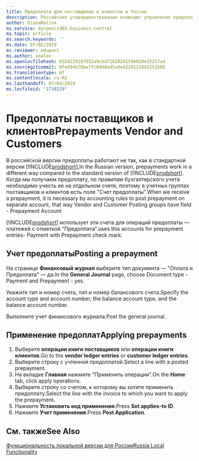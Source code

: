 ```yaml
---
title: Предоплата для поставщиков и клиентов в России
description: Российские усовершенствования включают управление предоплатой поставщиков и клиентов.
author: DianaMalina
ms.service: dynamics365-business-central
ms.topic: article
ms.search.keywords: ''
ms.date: 07/02/2019
ms.reviewer: edupont
ms.author: soalex
ms.openlocfilehash: 01bd229187652a9cb4718202d159b820e15257a4
ms.sourcegitcommit: 8fe694b7bbe7fc0456ed5a9e42291218d2251b05
ms.translationtype: HT
ms.contentlocale: ru-RU
ms.lasthandoff: 07/04/2019
ms.locfileid: "1738229"
---
```

# <a name="prepayments-vendor-and-customers"></a><span data-ttu-id="acff5-103">Предоплаты поставщиков и клиентов</span><span class="sxs-lookup"><span data-stu-id="acff5-103">Prepayments Vendor and Customers</span></span>

<span data-ttu-id="acff5-104">В российской версии предоплаты работают не так, как в стандартной версии [!INCLUDE[prodshort](../../includes/prodshort.md)],</span><span class="sxs-lookup"><span data-stu-id="acff5-104">In the Russian version, prepayments work in a different way compared to the standard version of [!INCLUDE[prodshort](../../includes/prodshort.md)].</span></span> <span data-ttu-id="acff5-105">Когда мы получаем предоплату, по правилам бухгалтерского учета необходимо учесть ее на отдельном счете, поэтому в учетных группах поставщиков и клиентов есть поле "Счет предоплаты".</span><span class="sxs-lookup"><span data-stu-id="acff5-105">When we receive a prepayment, it is necessary by accounting rules to post prepayment on separate account, that way Vendor and Customer Posting groups have field - Prepayment Account</span></span>

[!INCLUDE[prodshort](../../includes/prodshort.md)] <span data-ttu-id="acff5-106">использует эти счета для операций предоплаты — платежей с отметкой "Предоплата".</span><span class="sxs-lookup"><span data-stu-id="acff5-106">uses this accounts for prepayment entries- Payment with Prepayment check mark.</span></span>

## <a name="posting-a-prepayment"></a><span data-ttu-id="acff5-107">Учет предоплаты</span><span class="sxs-lookup"><span data-stu-id="acff5-107">Posting a prepayment</span></span>

<span data-ttu-id="acff5-108">На странице **Финансовый журнал** выберите тип документа — "Оплата и Предоплата" — да.</span><span class="sxs-lookup"><span data-stu-id="acff5-108">In the **General Journal** page, choose Document type - Payment and Prepayment - yes.</span></span>

<span data-ttu-id="acff5-109">Укажите тип и номер счета, тип и номер балансового счета.</span><span class="sxs-lookup"><span data-stu-id="acff5-109">Specify the account type and account number, the balance account type, and the balance account number.</span></span>

<span data-ttu-id="acff5-110">Выполните учет финансового журнала.</span><span class="sxs-lookup"><span data-stu-id="acff5-110">Post the general journal.</span></span>

## <a name="applying-prepayments"></a><span data-ttu-id="acff5-111">Применение предоплат</span><span class="sxs-lookup"><span data-stu-id="acff5-111">Applying prepayments</span></span>

1. <span data-ttu-id="acff5-112">Выберите **операции книги поставщиков** или **операции книги клиентов**.</span><span class="sxs-lookup"><span data-stu-id="acff5-112">Go to the **vendor ledger entries** or **customer ledger entries**.</span></span>
2. <span data-ttu-id="acff5-113">Выберите строку с учтенной предоплатой.</span><span class="sxs-lookup"><span data-stu-id="acff5-113">Select a line with a posted prepayment.</span></span>
3. <span data-ttu-id="acff5-114">На вкладке **Главная** нажмите "Применить операции".</span><span class="sxs-lookup"><span data-stu-id="acff5-114">On the **Home** tab, click apply operations.</span></span>
4. <span data-ttu-id="acff5-115">Выберите строку со счетом, к которому вы хотите применить предоплату.</span><span class="sxs-lookup"><span data-stu-id="acff5-115">Select the line with the invoice to which you want to apply the prepayment.</span></span>
5. <span data-ttu-id="acff5-116">Нажмите **Установить код применения**.</span><span class="sxs-lookup"><span data-stu-id="acff5-116">Press **Set applies-to ID**.</span></span>
6. <span data-ttu-id="acff5-117">Нажмите **Учет применения**.</span><span class="sxs-lookup"><span data-stu-id="acff5-117">Press **Post Application**.</span></span>

## <a name="see-also"></a><span data-ttu-id="acff5-118">См. также</span><span class="sxs-lookup"><span data-stu-id="acff5-118">See Also</span></span>

[<span data-ttu-id="acff5-119">Функциональность локальной версии для России</span><span class="sxs-lookup"><span data-stu-id="acff5-119">Russia Local Functionality</span></span>](russia-local-functionality.md)  
